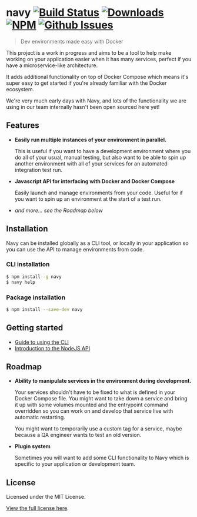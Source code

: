 navy [![Build Status](https://img.shields.io/travis/momentumft/navy/master.svg?style=flat)](https://travis-ci.org/momentumft/navy) [![Downloads](https://img.shields.io/npm/dm/navy.svg)](https://npmjs.com/package/navy) [![NPM](https://img.shields.io/npm/v/navy.svg)](https://npmjs.com/package/navy) [![Github Issues](https://img.shields.io/github/license/momentumft/navy.svg)](https://github.com/momentumft/navy)
==================

> Dev environments made easy with Docker

This project is a work in progress and aims to be a tool to help make working on your application easier when it has many services,
perfect if you have a microservice-like architecture.

It adds additional functionality on top of Docker Compose which means it's super easy to get started if you're already familiar with the Docker ecosystem.

We're very much early days with Navy, and lots of the functionality we are using in our team internally hasn't been open sourced here yet!

## Features

- **Easily run multiple instances of your environment in parallel.**

  This is useful if you want to have a development environment where you do all of your usual, manual testing,
  but also want to be able to spin up another environment with all of your services for an automated integration test run.

- **Javascript API for interfacing with Docker and Docker Compose**

  Easily launch and manage environments from your code. Useful for if you want to spin up an environment at the start of a test run.

- *and more... see the Roadmap below*


## Installation

Navy can be installed globally as a CLI tool, or locally in your application so you can use the API to manage environments from code.

### CLI installation

```sh
$ npm install -g navy
$ navy help
```

### Package installation

```sh
$ npm install --save-dev navy
```

## Getting started

- [Guide to using the CLI](docs/using-the-cli.md)
- [Introduction to the NodeJS API](docs/api-intro.md)

## Roadmap

- **Ability to manipulate services in the environment during development.**

  Your services shouldn't have to be fixed to what is defined in your Docker Compose file. You might want to take down a service and
  bring it up with some volumes mounted and the entrypoint command overridden so you can work on and develop that service live with automatic restarting.

  You might want to temporarily use a custom tag for a service, maybe because a QA engineer wants to test an old version.

- **Plugin system**

  Sometimes you will want to add some CLI functionality to Navy which is specific to your application or development team.


## License

Licensed under the MIT License.

[View the full license here](https://raw.githubusercontent.com/momentumft/navy/master/LICENSE).
